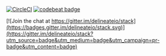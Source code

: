 [![CircleCI](https://circleci.com/gh/delineateio/delineateio.api/tree/master.svg?style=shield)](https://circleci.com/gh/delineateio/delineateio.api/tree/master) [![codebeat badge](https://codebeat.co/badges/50719a6b-365a-4041-8b22-42d84e15c62e)](https://codebeat.co/projects/github-com-delineateio-delineateio-api-master-7363f8b9-f43a-4578-a1b3-78a788a3a03d)


[![Join the chat at https://gitter.im/delineateio/stack](https://badges.gitter.im/delineateio/stack.svg)](https://gitter.im/delineateio/stack?utm_source=badge&utm_medium=badge&utm_campaign=pr-badge&utm_content=badge)